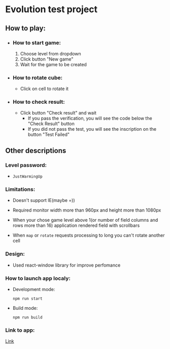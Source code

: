 # Evolution test project

## How to play:

- ### How to start game:
  1. Choose level from dropdown
  2. Click button "New game"
  3. Wait for the game to be created
  
- ### How to rotate cube:
  - Click on cell to rotate it

- ### How to check result:
  - Click button "Check result" and wait
    * If you pass the verification, you will see the code below the "Check Result" button
    * If you did not pass the test, you will see the inscription on the button "Test Failed"


## Other descriptions

### Level password:

- `JustWarmingUp`

### Limitations:
- Doesn't support IE(maybe =))

- Required monitor width more than 960px and height more than 1080px

- When your chose game level above 1(or number of field columns and rows more than 16) application rendered field with scrollbars

- When `map` or `rotate` requests processing to long you can't rotate another cell

### Design:
- Used react-window library for improve perfomance

### How to launch app localy:

- Development mode:

  `npm run start`

- Build mode:

  `npm run build`

### Link to app:

[Link](https://playful-chaja-cd990a.netlify.app/)
